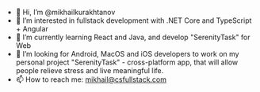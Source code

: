 - 👋 Hi, I’m @mikhailkurakhtanov
- 👀 I’m interested in fullstack development with .NET Core and TypeScript + Angular
- 🌱 I’m currently learning React and Java, and develop "SerenityTask" for Web
- 💞️ I’m looking for Android, MacOS and iOS developers to work on my personal project "SerenityTask" - cross-platform app, that will allow people relieve stress and live meaningful life.
- 📫 How to reach me: mikhail@csfullstack.com

<!---
mikhailkurakhtanov/mikhailkurakhtanov is a ✨ special ✨ repository because its `README.md` (this file) appears on your GitHub profile.
You can click the Preview link to take a look at your changes.
--->
